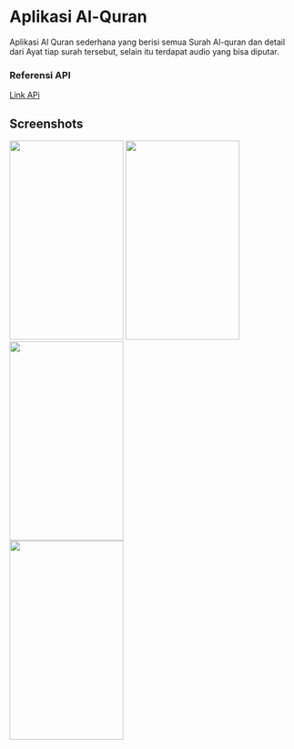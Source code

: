 # Aplikasi Al-Quran
Aplikasi Al Quran sederhana yang berisi semua Surah Al-quran dan detail dari Ayat tiap surah tersebut, selain itu terdapat audio yang bisa diputar.
<h3>Referensi API</h3>
<a href = "https://github.com/bachors/Al-Quran-ID-API?fbclid=IwAR2lPEXmqQA2hw6d0rj-cibvh2cJuIaVJjruI6K96PpQjx1WTU5gfb35LQ4">Link APi</a> 
<h2>Screenshots</h2>
<div style="display:'flex'; align-items:'center';">
<img src="https://drive.google.com/uc?export=view&id=11guZNqHFUENXKdwK3X3uEnOHpP0YTaJq" width="200" height="350">
<img src="https://drive.google.com/uc?export=view&id=11k8DlaPLhNfUexIWFt_e1ZEsW6CgmaDQ" width="200" height="350">
<img src="https://drive.google.com/uc?export=view&id=11hE0BkflqPgTIdzp1TZYIsFCmGsDBR4s" width="200" height="350">
</div>
<img src="https://drive.google.com/uc?export=view&id=11k8DlaPLhNfUexIWFt_e1ZEsW6CgmaDQ" width="200" height="350">
